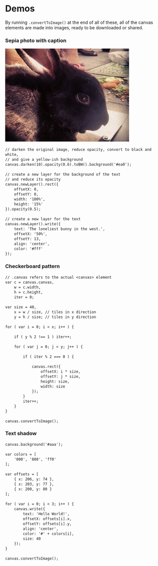 # Demos

By running `.convertToImage()` at the end of all of these, all of the canvas elements are made into images, ready to be downloaded or shared.

### Sepia photo with caption

<img id="demo-sepia" height="300" width="400" src="images/bunny.jpg">

```
// darken the original image, reduce opacity, convert to black and white,
// and give a yellow-ish background
canvas.darken(10).opacity(0.6).toBW().background('#ea0');

// create a new layer for the background of the text
// and reduce its opacity
canvas.newLayer().rect({
    offsetX: 0,
    offsetY: 0,
    width: '100%',
    height: '15%'
}).opacity(0.5);

// create a new layer for the text
canvas.newLayer().write({
    text: 'The loneliest bunny in the west.',
    offsetX: '50%',
    offsetY: 13,
    align: 'center',
    color: '#fff'
});
```

### Checkerboard pattern

<canvas id="demo-checkerboard" height="200" width="400"></canvas>

```
// .canvas refers to the actual <canvas> element
var c = canvas.canvas,
    w = c.width,
    h = c.height,
    iter = 0;

var size = 40,
    x = w / size, // tiles in x direction
    y = h / size; // tiles in y direction

for ( var i = 0; i < x; i++ ) {

    if ( y % 2 !== 1 ) iter++;

    for ( var j = 0; j < y; j++ ) {

        if ( iter % 2 === 0 ) {

            canvas.rect({
                offsetX: i * size,
                offsetY: j * size,
                height: size,
                width: size
            });
        }
        iter++;
    }
}

canvas.convertToImage();
```

### Text shadow

<canvas id="demo-text-shadow" height="200" width="400"></canvas>

```
canvas.background('#aaa');

var colors = [
    '000', '880', 'ff0'
];

var offsets = [
    { x: 206, y: 74 },
    { x: 203, y: 77 },
    { x: 200, y: 80 }
];

for ( var i = 0; i < 3; i++ ) {
    canvas.write({
        text: 'Hello World!',
        offsetX: offsets[i].x,
        offsetY: offsets[i].y,
        align: 'center',
        color: '#' + colors[i],
        size: 40
    });
}

canvas.convertToImage();
```
